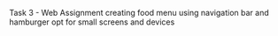Task 3 - Web Assignment
creating food menu using navigation bar and hamburger opt for small screens and devices
